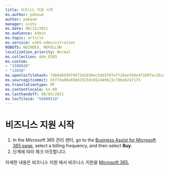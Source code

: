 ```yaml
---
title: 비즈니스 지원 시작
ms.author: pebaum
author: pebaum
manager: scotv
ms.date: 06/15/2021
ms.audience: Admin
ms.topic: article
ms.service: o365-administration
ROBOTS: NOINDEX, NOFOLLOW
localization_priority: Normal
ms.collection: Adm_O365
ms.custom:
- "1500026"
- "11658"
ms.openlocfilehash: 7d66d659974573e5839ec5dd3f97e7f28aef6de4f1097ec26cd3df9b00495de5
ms.sourcegitcommit: b5f7da89a650d2915dc652449623c78be6247175
ms.translationtype: MT
ms.contentlocale: ko-KR
ms.lasthandoff: 08/05/2021
ms.locfileid: "54089518"
---
```

# <a name="get-business-assist"></a>비즈니스 지원 시작

1. In the Microsoft 365 관리 센터, go to the [Business Assist for Microsoft 365 page](https://go.microsoft.com/fwlink/p/?linkid=2158423), select a billing frequency, and then select **Buy**.
2. 단계에 따라 체크 아웃합니다.

자세한 내용은 비즈니스 지원 에서 비즈니스 지원을 [Microsoft 365.](/microsoft-365/admin/misc/business-assist)
